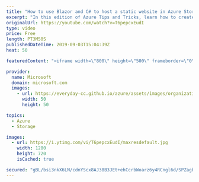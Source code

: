 ```yaml
---
title: "How to use Blazor and C# to host a static website in Azure Storage | Azure Tips and Tricks"
excerpt: "In this edition of Azure Tips and Tricks, learn how to create a client-side Blazor application that uses C# instead of JavaScript and host that as a static website in Azure Storage. This results in a completely C#-driven, fast, inexpensive, and reliable website running in Azure.   For more tips and tricks,"
originalUrl: https://youtube.com/watch?v=T6pepcxEudI
type: video
price: Free
length: PT3M50S
publishedDateTime: 2019-09-03T15:04:39Z
heat: 50

featuredContent: "<iframe width=\"800\" height=\"500\" frameborder=\"0\" src=\"https://www.youtube.com/embed/T6pepcxEudI\" allow=\"accelerometer; autoplay; encrypted-media; gyroscope; picture-in-picture\" allowfullscreen></iframe>"

provider:
  name: Microsoft
  domain: microsoft.com
  images:
    - url: https://everyday-cc.github.io/azure/assets/images/organizations/microsoft.com-50x50.jpg
      width: 50
      height: 50

topics:
  - Azure
  - Storage

images:
  - url: https://i.ytimg.com/vi/T6pepcxEudI/maxresdefault.jpg
    width: 1280
    height: 720
    isCached: true

secured: "gBL/bsi3nkX6LN/cdnYScx8AJ38B3JEt+ehCcrbWoarz6y4RCngl6d/SPZagbYfEjNpDyDDjFp4zSqaBYd3ot25p39r2cUBsrRHLk2VMmJnVogHlFINLcEelBKouI7dIYAmA2GHGBUwP3LfW6YAarKoDbJzMHcskV0ib0rTGvIEBdXkW/YewFbGF4YENOcptO0q7rtHrz9YeQYSG7q2SY/dgT2binhFK6wUcOCF4xF7XTtouly82n/547Ka6M5NRxExEHWPpo3OLcT+9XJ0X7VFiWRTypV3j/4ClRx5H3+XdmlzEJIHuD7/WgvmcXr7ihlE1biQj07hXtf1A9dnMtP8tUPIEgcrIZCq4bXKsTdCl+oKRE5sFHRsWRoLrG0q5DPNr6eLWRrzeBf7rFOwCQawMFriAoeHt0ofX3hMiJ6g=;4sLZrymEd2f/Q371EMdZhA=="
---
```


